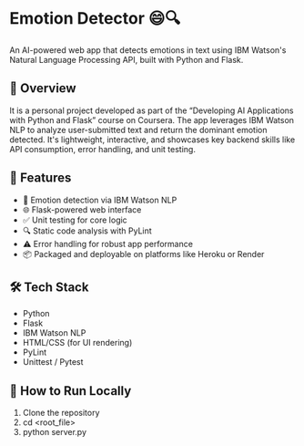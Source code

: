 # Emotion Detector 😄🔍  
An AI-powered web app that detects emotions in text using IBM Watson's Natural Language Processing API, built with Python and Flask.

## 🧠 Overview
It is a personal project developed as part of the “Developing AI Applications with Python and Flask” course on Coursera. The app leverages IBM Watson NLP to analyze user-submitted text and return the dominant emotion detected. It's lightweight, interactive, and showcases key backend skills like API consumption, error handling, and unit testing.

## 🚀 Features
- 🧪 Emotion detection via IBM Watson NLP  
- 🌐 Flask-powered web interface  
- ✅ Unit testing for core logic  
- 🔍 Static code analysis with PyLint  
- ⚠️ Error handling for robust app performance  
- 📦 Packaged and deployable on platforms like Heroku or Render

## 🛠️ Tech Stack
- Python  
- Flask  
- IBM Watson NLP  
- HTML/CSS (for UI rendering)  
- PyLint  
- Unittest / Pytest

## 🧪 How to Run Locally
1. Clone the repository
2. cd <root_file> 
3. python server.py
